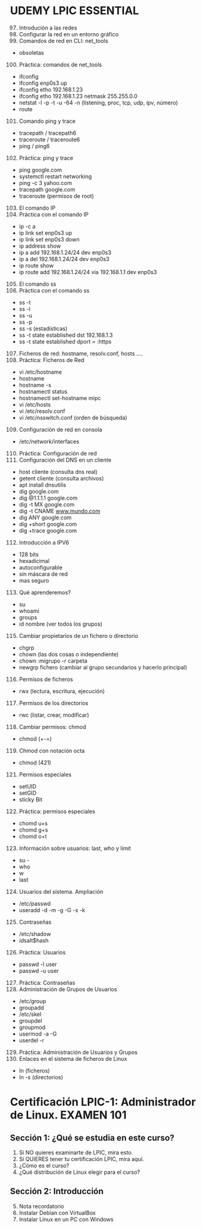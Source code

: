 # UDEMY LPIC ESSENTIAL
97. Introdución a las redes
98. Configurar la red en un entorno gráfico
99. Comandos de red en CLI: net_tools
- obsoletas
100. Práctica: comandos de net_tools
- ifconfig
- ifconfig enp0s3 up
- ifconfig etho 192.168.1.23
- ifconfig etho 192.168.1.23 netmask 255.255.0.0
- netstat -l -p -t -u -64 -n (listening, proc, tcp, udp, ipv, número)
- route
101. Comando ping y trace
- tracepath / tracepath6
- traceroute / traceroute6
- ping / ping6
102. Práctica: ping y trace
- ping google.com
- systemctl restart networking
- ping -c 3 yahoo.com
- tracepath google.com
- traceroute (permisos de root)
103. El comando IP
104. Práctica con el comando IP
- ip -c a
- ip link set enp0s3 up
- ip link set enp0s3 down
- ip address show
- ip a add 192.168.1.24/24 dev enp0s3
- ip a del 192.168.1.24/24 dev enp0s3
- ip route show
- ip route add 192.168.1.24/24 via 192.168.1.1 dev enp0s3

105. El comando ss
106. Práctica con el comando ss
- ss -t
- ss -l
- ss -u
- ss -p
- ss -s (estadísticas)
- ss -t state established dst 192.168.1.3
- ss -t state established dport = :https 
107. Ficheros de red: hostname, resolv.conf, hosts ....
108. Práctica: Ficheros de Red
- vi /etc/hostname
- hostname
- hostname -s
- hostnamectl status
- hostnamectl set-hostname mipc
- vi /etc/hosts
- vi /etc/resolv.conf
- vi /etc/nsswitch.conf (orden de búsqueda)
109. Configuración de red en consola
- /etc/network/interfaces
110. Práctica: Configuración de red
111. Configuración del DNS en un cliente
- host cliente (consulta dns real)
- getent cliente (consulta archivos)
- apt install dnsutilis
- dig google.com
- dig @1.1.1.1 google.com
- dig -t MX google.com
- dig -t CNAME www.mundo.com
- dig ANY google.com
- dig +short google.com
- dig +trace google.com
112. Introducción a IPV6
- 128 bits
- hexadicimal
- autoconfigurable
- sin máscara de red 
- mas seguro 
113. Qué aprenderemos?
- su
- whoami
- groups
- id nombre (ver todos los grupos)
115. Cambiar propietarios de un fichero o directorio
- chgrp
- chown (las dos cosas o independiente)
- chown :migrupo -r carpeta
- newgrp fichero (cambiar al grupo secundarios y hacerlo principal)
116. Permisos de ficheros
- rwx (lectura, escritura, ejecución)
117. Permisos de los directorios
- rwc (listar, crear, modificar)
118. Cambiar permisos: chmod
- chmod (+-=)
119. Chmod con notación octa
- chmod (421)
121. Permisos especiales
- setUID
- setGID
- sticky Bit
122. Práctica: permisos especiales
- chomd u+s
- chomd g+s
- chomd o+t
123. Información sobre usuarios: last, who y limit
- su -
- who
- w
- last
124. Usuarios del sistema. Ampliación
- /etc/passwd
- useradd -d -m -g -G -s -k
125. Contraseñas
- /etc/shadow
- $id$salt$hash
126. Práctica: Usuarios
- passwd -l user
- passwd -u user
127. Práctica: Contraseñas
128. Administración de Grupos de Usuarios
- /etc/group
- groupadd
- /etc/skel
- groupdel
- groupmod
- usermod -a -G
- userdel -r
129. Práctica: Administración de Usuarios y Grupos
130. Enlaces en el sistema de ficheros de Linux
- ln (ficheros)
- ln -s (directorios)

# Certificación LPIC-1: Administrador de Linux. EXAMEN 101
## Sección 1: ¿Qué se estudia en este curso?
1. Si NO quieres examinarte de LPIC, mira esto.
2. Si QUIERES tener tu certificación LPIC, mira aquí.
3. ¿Cómo es el curso?
4. ¿Qué distribución de Linux elegir para el curso?
## Sección 2: Introducción
5. Nota recordatorio
6. Instalar Debian con VirtualBox
7. Instalar Linux en un PC con Windows








